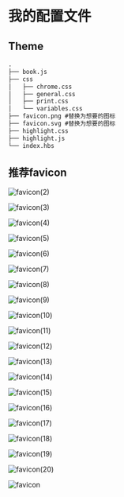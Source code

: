# 我的配置文件

## Theme

```markdown
.
├── book.js
├── css
│   ├── chrome.css
│   ├── general.css
│   ├── print.css
│   └── variables.css
├── favicon.png #替换为想要的图标
├── favicon.svg #替换为想要的图标
├── highlight.css
├── highlight.js
└── index.hbs
```

## 推荐favicon

![favicon(2)](Theme/favicon(2).png)

![favicon(3)](Theme/favicon(3).png)

![favicon(4)](Theme/favicon(4).png)

![favicon(5)](Theme/favicon(5).png)

![favicon(6)](Theme/favicon(6).png)

![favicon(7)](Theme/favicon(7).png)

![favicon(8)](Theme/favicon(8).png)

![favicon(9)](Theme/favicon(9).png)

![favicon(10)](Theme/favicon(10).png)

![favicon(11)](Theme/favicon(11).png)

![favicon(12)](Theme/favicon(12).png)

![favicon(13)](Theme/favicon(13).png)

![favicon(14)](Theme/favicon(14).png)

![favicon(15)](Theme/favicon(15).png)

![favicon(16)](Theme/favicon(16).png)

![favicon(17)](Theme/favicon(17).png)

![favicon(18)](Theme/favicon(18).png)

![favicon(19)](Theme/favicon(19).png)

![favicon(20)](Theme/favicon(20).png)

![favicon](Theme/favicon.png)
